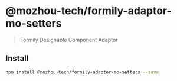 # @mozhou-tech/formily-adaptor-mo-setters

> Formily Designable Component Adaptor

## Install

```bash
npm install @mozhou-tech/formily-adaptor-mo-setters --save
```
